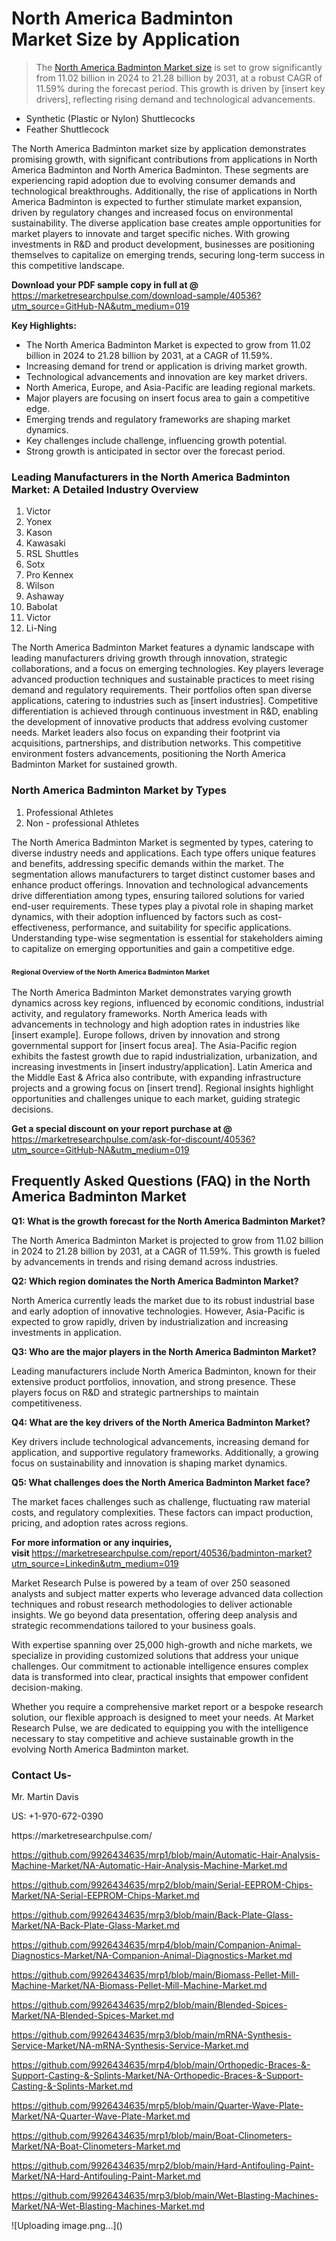 <h1>North America Badminton Market&nbsp;Size by Application</h1><blockquote><p>The <a href="https://marketresearchpulse.com/download-sample/40536?utm_source=GitHub-NA&amp;utm_medium=019">North America Badminton Market size</a> is set to grow significantly from 11.02 billion in 2024 to 21.28 billion by 2031, at a robust CAGR of 11.59% during the forecast period. This growth is driven by [insert key drivers], reflecting rising demand and technological advancements.</p></blockquote><ul><li>Synthetic (Plastic or Nylon) Shuttlecocks <li> Feather Shuttlecock</li></ul><p>The North America Badminton market size by application demonstrates promising growth, with significant contributions from applications in North America Badminton and North America Badminton. These segments are experiencing rapid adoption due to evolving consumer demands and technological breakthroughs. Additionally, the rise of applications in North America Badminton is expected to further stimulate market expansion, driven by regulatory changes and increased focus on environmental sustainability. The diverse application base creates ample opportunities for market players to innovate and target specific niches. With growing investments in R&D and product development, businesses are positioning themselves to capitalize on emerging trends, securing long-term success in this competitive landscape.</p><p><strong>Download your PDF sample copy in full at @ </strong><a href="https://marketresearchpulse.com/download-sample/40536?utm_source=GitHub-NA&amp;utm_medium=019">https://marketresearchpulse.com/download-sample/40536?utm_source=GitHub-NA&amp;utm_medium=019</a></p><p><strong>Key Highlights: </strong></p><ul><li>The North America Badminton Market is expected to grow from 11.02 billion in 2024 to 21.28 billion by 2031, at a CAGR of 11.59%.</li><li>Increasing demand for trend or application is driving market growth.</li><li>Technological advancements and innovation are key market drivers.</li><li>North America, Europe, and Asia-Pacific are leading regional markets.</li><li>Major players are focusing on insert focus area to gain a competitive edge.</li><li>Emerging trends and regulatory frameworks are shaping market dynamics.</li><li>Key challenges include challenge, influencing growth potential.</li><li>Strong growth is anticipated in sector over the forecast period.</li></ul><h3>Leading Manufacturers in the North America Badminton Market: A Detailed Industry Overview</h3><ol><li>Victor</li><li>Yonex</li><li>Kason</li><li>Kawasaki</li><li>RSL Shuttles</li><li>Sotx</li><li>Pro Kennex</li><li>Wilson</li><li>Ashaway</li><li>Babolat</li><li>Victor</li><li>Li-Ning</li></ol><div class="flex max-w-full flex-col flex-grow"><div class="min-h-8 text-message flex w-full flex-col items-end gap-2 whitespace-normal break-words [.text-message+&amp;]:mt-5" dir="auto" data-message-author-role="assistant" data-message-id="fd8432e4-4910-450d-b182-61b7bfb0a01f" data-message-model-slug="gpt-4o"><div class="flex w-full flex-col gap-1 empty:hidden first:pt-[3px]"><div class="markdown prose w-full break-words dark:prose-invert light"><p>The North America Badminton Market features a dynamic landscape with leading manufacturers driving growth through innovation, strategic collaborations, and a focus on emerging technologies. Key players leverage advanced production techniques and sustainable practices to meet rising demand and regulatory requirements. Their portfolios often span diverse applications, catering to industries such as [insert industries]. Competitive differentiation is achieved through continuous investment in R&amp;D, enabling the development of innovative products that address evolving customer needs. Market leaders also focus on expanding their footprint via acquisitions, partnerships, and distribution networks. This competitive environment fosters advancements, positioning the North America Badminton Market for sustained growth.</p></div></div></div></div><h3>North America Badminton Market by Types</h3><ol><li>Professional Athletes <li> Non - professional Athletes</li></ol><div class="flex max-w-full flex-col flex-grow"><div class="min-h-8 text-message flex w-full flex-col items-end gap-2 whitespace-normal break-words [.text-message+&amp;]:mt-5" dir="auto" data-message-author-role="assistant" data-message-id="084470be-0bb7-4664-bddf-5156b4f41249" data-message-model-slug="gpt-4o-mini"><div class="flex w-full flex-col gap-1 empty:hidden first:pt-[3px]"><div class="markdown prose w-full break-words dark:prose-invert light"><p>The North America Badminton Market is segmented by types, catering to diverse industry needs and applications. Each type offers unique features and benefits, addressing specific demands within the market. The segmentation allows manufacturers to target distinct customer bases and enhance product offerings. Innovation and technological advancements drive differentiation among types, ensuring tailored solutions for varied end-user requirements. These types play a pivotal role in shaping market dynamics, with their adoption influenced by factors such as cost-effectiveness, performance, and suitability for specific applications. Understanding type-wise segmentation is essential for stakeholders aiming to capitalize on emerging opportunities and gain a competitive edge.</p></div></div></div></div><h3><span style="font-size: 11px;">Regional Overview of the North America Badminton Market</span></h3><div class="flex max-w-full flex-col flex-grow"><div class="min-h-8 text-message flex w-full flex-col items-end gap-2 whitespace-normal break-words [.text-message+&amp;]:mt-5" dir="auto" data-message-author-role="assistant" data-message-id="e9038762-ce64-4e30-91c9-9bd413514231" data-message-model-slug="gpt-4o-mini"><div class="flex w-full flex-col gap-1 empty:hidden first:pt-[3px]"><div class="markdown prose w-full break-words dark:prose-invert light"><p>The North America Badminton Market demonstrates varying growth dynamics across key regions, influenced by economic conditions, industrial activity, and regulatory frameworks. North America leads with advancements in technology and high adoption rates in industries like [insert example]. Europe follows, driven by innovation and strong governmental support for [insert focus area]. The Asia-Pacific region exhibits the fastest growth due to rapid industrialization, urbanization, and increasing investments in [insert industry/application]. Latin America and the Middle East &amp; Africa also contribute, with expanding infrastructure projects and a growing focus on [insert trend]. Regional insights highlight opportunities and challenges unique to each market, guiding strategic decisions.</p></div></div></div></div><p><strong>Get a special discount on your report purchase at @ </strong><a href="https://marketresearchpulse.com/ask-for-discount/40536?utm_source=GitHub-NA&amp;utm_medium=019">https://marketresearchpulse.com/ask-for-discount/40536?utm_source=GitHub-NA&amp;utm_medium=019</a></p><h2>Frequently Asked Questions (FAQ) in the North America Badminton Market</h2><p><strong>Q1: What is the growth forecast for the North America Badminton Market?</strong></p><p>The North America Badminton Market is projected to grow from 11.02 billion in 2024 to 21.28 billion by 2031, at a CAGR of 11.59%. This growth is fueled by advancements in trends and rising demand across industries.</p><p><strong>Q2: Which region dominates the North America Badminton Market?</strong></p><p>North America currently leads the market due to its robust industrial base and early adoption of innovative technologies. However, Asia-Pacific is expected to grow rapidly, driven by industrialization and increasing investments in application.</p><p><strong>Q3: Who are the major players in the North America Badminton Market?</strong></p><p>Leading manufacturers include North America Badminton, known for their extensive product portfolios, innovation, and strong presence. These players focus on R&amp;D and strategic partnerships to maintain competitiveness.</p><p><strong>Q4: What are the key drivers of the North America Badminton Market?</strong></p><p>Key drivers include technological advancements, increasing demand for application, and supportive regulatory frameworks. Additionally, a growing focus on sustainability and innovation is shaping market dynamics.</p><p><strong>Q5: What challenges does the North America Badminton Market face?</strong></p><p>The market faces challenges such as challenge, fluctuating raw material costs, and regulatory complexities. These factors can impact production, pricing, and adoption rates across regions.</p><p><strong>For more information or any inquiries, visit&nbsp;</strong><a href="https://marketresearchpulse.com/report/40536/badminton-market?utm_source=Linkedin&utm_medium=019">https://marketresearchpulse.com/report/40536/badminton-market?utm_source=Linkedin&utm_medium=019</a></p><p>Market Research Pulse is powered by a team of over 250 seasoned analysts and subject matter experts who leverage advanced data collection techniques and robust research methodologies to deliver actionable insights. We go beyond data presentation, offering deep analysis and strategic recommendations tailored to your business goals.</p><p>With expertise spanning over 25,000 high-growth and niche markets, we specialize in providing customized solutions that address your unique challenges. Our commitment to actionable intelligence ensures complex data is transformed into clear, practical insights that empower confident decision-making.</p><p>Whether you require a comprehensive market report or a bespoke research solution, our flexible approach is designed to meet your needs. At Market Research Pulse, we are dedicated to equipping you with the intelligence necessary to stay competitive and achieve sustainable growth in the evolving North America Badminton market.</p><h3><strong>Contact Us-</strong></h3><p>Mr. Martin Davis</p><p>US: +1-970-672-0390</p><p>https://marketresearchpulse.com/</p><p><a href="https://github.com/9926434635/mrp1/blob/main/Automatic-Hair-Analysis-Machine-Market/NA-Automatic-Hair-Analysis-Machine-Market.md">https://github.com/9926434635/mrp1/blob/main/Automatic-Hair-Analysis-Machine-Market/NA-Automatic-Hair-Analysis-Machine-Market.md</a></p><p><a href="https://github.com/9926434635/mrp2/blob/main/Serial-EEPROM-Chips-Market/NA-Serial-EEPROM-Chips-Market.md">https://github.com/9926434635/mrp2/blob/main/Serial-EEPROM-Chips-Market/NA-Serial-EEPROM-Chips-Market.md</a></p><p><a href="https://github.com/9926434635/mrp3/blob/main/Back-Plate-Glass-Market/NA-Back-Plate-Glass-Market.md">https://github.com/9926434635/mrp3/blob/main/Back-Plate-Glass-Market/NA-Back-Plate-Glass-Market.md</a></p><p><a href="https://github.com/9926434635/mrp4/blob/main/Companion-Animal-Diagnostics-Market/NA-Companion-Animal-Diagnostics-Market.md">https://github.com/9926434635/mrp4/blob/main/Companion-Animal-Diagnostics-Market/NA-Companion-Animal-Diagnostics-Market.md</a></p><p><a href="https://github.com/9926434635/mrp1/blob/main/Biomass-Pellet-Mill-Machine-Market/NA-Biomass-Pellet-Mill-Machine-Market.md">https://github.com/9926434635/mrp1/blob/main/Biomass-Pellet-Mill-Machine-Market/NA-Biomass-Pellet-Mill-Machine-Market.md</a></p><p><a href="https://github.com/9926434635/mrp2/blob/main/Blended-Spices-Market/NA-Blended-Spices-Market.md">https://github.com/9926434635/mrp2/blob/main/Blended-Spices-Market/NA-Blended-Spices-Market.md</a></p><p><a href="https://github.com/9926434635/mrp3/blob/main/mRNA-Synthesis-Service-Market/NA-mRNA-Synthesis-Service-Market.md">https://github.com/9926434635/mrp3/blob/main/mRNA-Synthesis-Service-Market/NA-mRNA-Synthesis-Service-Market.md</a></p><p><a href="https://github.com/9926434635/mrp4/blob/main/Orthopedic-Braces-&-Support-Casting-&-Splints-Market/NA-Orthopedic-Braces-&-Support-Casting-&-Splints-Market.md">https://github.com/9926434635/mrp4/blob/main/Orthopedic-Braces-&-Support-Casting-&-Splints-Market/NA-Orthopedic-Braces-&-Support-Casting-&-Splints-Market.md</a></p><p><a href="https://github.com/9926434635/mrp5/blob/main/Quarter-Wave-Plate-Market/NA-Quarter-Wave-Plate-Market.md">https://github.com/9926434635/mrp5/blob/main/Quarter-Wave-Plate-Market/NA-Quarter-Wave-Plate-Market.md</a></p><p><a href="https://github.com/9926434635/mrp1/blob/main/Boat-Clinometers-Market/NA-Boat-Clinometers-Market.md">https://github.com/9926434635/mrp1/blob/main/Boat-Clinometers-Market/NA-Boat-Clinometers-Market.md</a></p><p><a href="https://github.com/9926434635/mrp2/blob/main/Hard-Antifouling-Paint-Market/NA-Hard-Antifouling-Paint-Market.md">https://github.com/9926434635/mrp2/blob/main/Hard-Antifouling-Paint-Market/NA-Hard-Antifouling-Paint-Market.md</a></p><p><a href="https://github.com/9926434635/mrp3/blob/main/Wet-Blasting-Machines-Market/NA-Wet-Blasting-Machines-Market.md">https://github.com/9926434635/mrp3/blob/main/Wet-Blasting-Machines-Market/NA-Wet-Blasting-Machines-Market.md</a></p>
![Uploading image.png…]()
